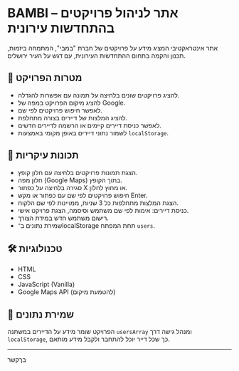 # BAMBI – אתר לניהול פרויקטים בהתחדשות עירונית 

אתר אינטראקטיבי המציג מידע על פרויקטים של חברת "במבי", המתמחה ביזמות, תכנון והקמה בתחום ההתחדשות העירונית, עם דגש על העיר ירושלים.

## 🎯 מטרות הפרויקט

- להציג פרויקטים שונים בלחיצה על תמונה עם אפשרות להגדלה.
- להציג מיקום הפרויקט במפה של Google.
- לאפשר חיפוש פרויקטים לפי שם.
- להציג המלצות של דיירים בצורה מתחלפת.
- לאפשר כניסת דיירים קיימים או הרשמה לדיירים חדשים.
- לשמור נתוני דיירים באופן מקומי באמצעות `localStorage`.

## 🧩 תכונות עיקריות

- הצגת תמונות פרויקטים בלחיצה עם חלון קופץ.
- חלון מפה (Google Maps) בתוך הקופץ.
- סגירה בלחיצה על כפתור X או מחוץ לחלון.
- חיפוש פרויקטים לפי שם עם כפתור או מקש Enter.
- הצגת המלצות מתחלפות כל 3 שניות, ממויינות לפי שם הלקוח.
- כניסת דיירים: אימות לפי שם משתמש וסיסמה, הצגת פרויקט אישי.
- רישום משתמש חדש במידת הצורך.
- שמירת נתונים ב־localStorage תחת המפתח `users`.

## 🛠 טכנולוגיות

- HTML
- CSS
- JavaScript (Vanilla)
- Google Maps API (להטמעת מיקום)

## 📂 שמירת נתונים

הפרויקט שומר מידע על הדיירים במשתנה `usersArray` ומנהל גישה דרך `localStorage`, כך שכל דייר יוכל להתחבר ולקבל מידע מותאם.

---

בךקשר
